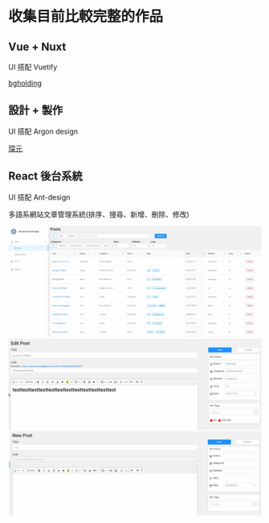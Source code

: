 # 收集目前比較完整的作品

## Vue + Nuxt

UI 搭配 Vuetify

[bgholding](http://www.bgholdings.co.nz/)

## 設計 + 製作

UI 搭配 Argon design

[琛元](http://www.chumyuan.com/)

## React 後台系統

UI 搭配 Ant-design

多語系網站文章管理系統(排序、搜尋、新增、刪除、修改)

![backstage](./img/backstage1.jpg)
![backstage](./img/backstage2.jpg)
![backstage](./img/backstage3.jpg)

